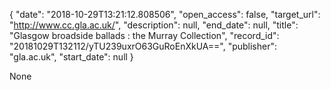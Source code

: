 {
  "date": "2018-10-29T13:21:12.808506", 
  "open_access": false, 
  "target_url": "http://www.cc.gla.ac.uk/", 
  "description": null, 
  "end_date": null, 
  "title": "Glasgow broadside ballads : the Murray Collection", 
  "record_id": "20181029T132112/yTU239uxrO63GuRoEnXkUA==", 
  "publisher": "gla.ac.uk", 
  "start_date": null
}

None